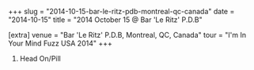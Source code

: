 +++
slug = "2014-10-15-bar-le-ritz-pdb-montreal-qc-canada"
date = "2014-10-15"
title = "2014 October 15 @ Bar 'Le Ritz' P.D.B"

[extra]
venue = "Bar 'Le Ritz' P.D.B, Montreal, QC, Canada"
tour = "I'm In Your Mind Fuzz USA 2014"
+++


 1. Head On/Pill


